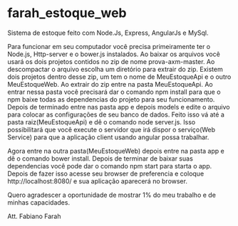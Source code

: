 # farah_estoque_web
Sistema de estoque feito com Node.Js, Express, AngularJs e MySql.

Para funcionar em seu computador você precisa primeiramente ter o Node.js, Http-server e o bower.js instalados.
Ao baixar os arquivos você usará os dois projetos contidos no zip de nome prova-axm-master.
Ao descompactar o arquivo escolha um diretório para extrair do zip.
Existem dois projetos dentro desse zip, um tem o nome de MeuEstoqueApi e o outro MeuEstoqueWeb.
Ao extrair do zip entre na pasta MeuEstoqueApi. 
Ao entrar nessa pasta você precisará dar o comando npm install para que o npm baixe todas as dependencias do projeto para seu funcionamento.
Depois de terminado entre nas pasta app e depois models e edite o arquivo para colocar as configurações de seu banco de dados.
Feito isso vá até a pasta raiz(MeuEstoqueApi) e dê o comando node server.js. Isso possibilitará que você execute o servidor que irá dispor o serviço(Web Service) para que a aplicação client usando angular possa trabalhar.

Agora entre na outra pasta(MeuEstoqueWeb) depois entre na pasta app e dê o comando bower install.
Depois de terminar de baixar suas dependencias você pode dar o comando npm start para starta o app.
Depois de fazer isso acesse seu browser de preferencia e coloque http://localhost:8080/ e sua aplicação aparecerá no browser.

Quero agradescer a oportunidade de mostrar 1% do meu trabalho e de minhas capacidades.

Att. Fabiano Farah
